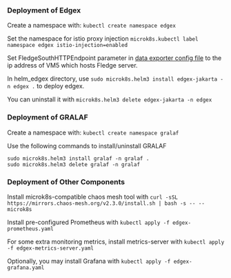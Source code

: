 ### Deployment of Edgex

Create a namespace with: `kubectl create namespace edgex`

Set the namespace for istio proxy injection `microk8s.kubectl label namespace edgex istio-injection=enabled`

Set FledgeSouthHTTPEndpoint parameter in [data exporter config file](helm_charts/gralaf_infrastructure/helm_edgex/templates/edgex-exporter-fledge/edgex-exporter-fledge-configmap.yaml) to the ip address of VM5 which hosts Fledge server. 

In helm_edgex directory, use `sudo microk8s.helm3 install edgex-jakarta -n edgex .` to deploy edgex.

You can uninstall it with `microk8s.helm3 delete edgex-jakarta -n edgex
`
### Deployment of GRALAF

Create a namespace with: `kubectl create namespace gralaf`

Use the following commands to install/uninstall GRALAF
```
sudo microk8s.helm3 install gralaf -n gralaf .
sudo microk8s.helm3 delete gralaf -n gralaf
```

### Deployment of Other Components
Install microk8s-compatible chaos mesh tool with `curl -sSL https://mirrors.chaos-mesh.org/v2.3.0/install.sh | bash -s -- --microk8s`

Install pre-configured Prometheus with `kubectl apply -f edgex-prometheus.yaml`

For some extra monitoring metrics, install metrics-server with  `kubectl apply -f edgex-metrics-server.yaml`

Optionally, you may install Grafana with `kubectl apply -f edgex-grafana.yaml`

